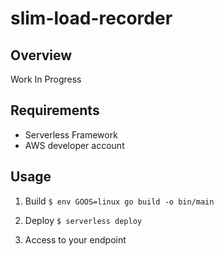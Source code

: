 # slim-load-recorder

## Overview
Work In Progress

## Requirements
* Serverless Framework
* AWS developer account

## Usage
1. Build
`$ env GOOS=linux go build -o bin/main`

2. Deploy
`$ serverless deploy`

3. Access to your endpoint 
